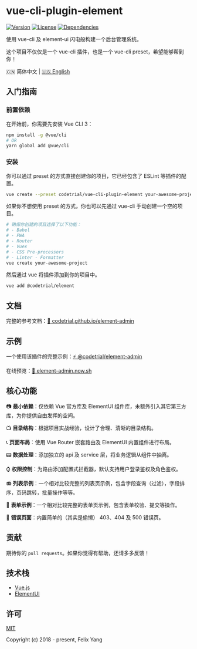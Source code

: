 # vue-cli-plugin-element

[![Version](https://img.shields.io/npm/v/@codetrial/vue-cli-plugin-element.svg)](https://www.npmjs.com/package/@codetrial/vue-cli-plugin-element)
[![License](https://img.shields.io/npm/l/@codetrial/vue-cli-plugin-element.svg)](https://www.npmjs.com/package/@codetrial/vue-cli-plugin-element)
[![Dependencies](https://img.shields.io/david/codetrial/vue-cli-plugin-element.svg)](https://www.npmjs.com/package/@codetrial/vue-cli-plugin-element)

使用 vue-cli 及 element-ui 闪电般构建一个后台管理系统。

这个项目不仅仅是一个 vue-cli 插件，也是一个 vue-cli preset，希望能够帮到你！

:cn: 简体中文 | [:us: English](README.md)

## 入门指南

### 前置依赖

在开始前，你需要先安装 Vue CLI 3：

```bash
npm install -g @vue/cli
# OR
yarn global add @vue/cli
```

### 安装

你可以通过 preset 的方式直接创建你的项目，它已经包含了 ESLint 等插件的配置。

```bash
vue create --preset codetrial/vue-cli-plugin-element your-awesome-project
```

如果你不想使用 preset 的方式，你也可以先通过 vue-cli 手动创建一个空的项目。

```bash
# 确保你创建的项目选择了以下功能：
# - Babel
# - PWA
# - Router
# - Vuex
# - CSS Pre-processors
# - Linter - Formatter
vue create your-awesome-project
```

然后通过 vue 将插件添加到你的项目中。

```bash
vue add @codetrial/element
```

## 文档

完整的参考文档：[:book: codetrial.github.io/element-admin](https://codetrial.github.io/element-admin)

## 示例

一个使用该插件的完整示例：[:zap: @codetrial/element-admin](https://github.com/codetrial/element-admin)

在线预览：[:telescope: element-admin.now.sh](https://element-admin.now.sh)

## 核心功能

:camera: **最小依赖**：仅依赖 Vue 官方库及 ElementUI 组件库，未额外引入其它第三方库，为你提供自由发挥的空间。

:tv: **目录结构**：根据项目实战经验，设计了合理、清晰的目录结构。

:telephone_receiver: **页面布局**：使用 Vue Router 嵌套路由及 ElementUI 内置组件进行布局。

:pager: **数据处理**：添加独立的 api 及 service 层，将业务逻辑从组件中抽离。

:watch: **权限控制**：为路由添加配置式拦截器，默认支持用户登录鉴权及角色鉴权。

:radio: **列表示例**：一个相对比较完整的列表页示例，包含字段查询（过滤），字段排序，页码跳转，批量操作等等。

:mag_right: **表单示例**：一个相对比较完整的表单页示例，包含表单校验、提交等操作。

:ghost: **错误页面**：内置简单的（其实是偷懒） 403、404 及 500 错误页。

## 贡献

期待你的 `pull requests`。如果你觉得有帮助，还请多多反馈！

## 技术栈

- [Vue.js](https://github.com/vuejs/vue)
- [ElementUI](https://github.com/ElemeFE/element)

## 许可

[MIT](http://opensource.org/licenses/MIT)

Copyright (c) 2018 - present, Felix Yang
